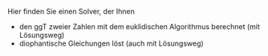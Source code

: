 Hier finden Sie einen Solver, der Ihnen
* den ggT zweier Zahlen mit dem euklidischen Algorithmus berechnet (mit Lösungsweg)
* diophantische Gleichungen löst (auch mit Lösungsweg)
